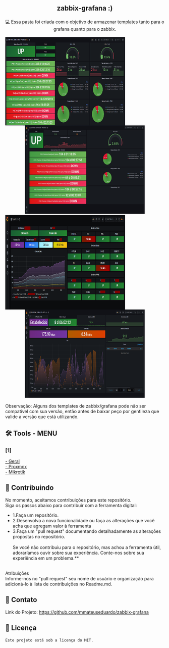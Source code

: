 ## <p align="center">zabbix-grafana :)
<p align="center">💻 Essa pasta foi criada com o objetivo de armazenar templates tanto para o grafana quanto para o zabbix.
<align="center"><br><br>
<img align=left height="280" width="380"  src="https://github.com/mmateuseduardo/zabbix-grafana/blob/main/img/proxmox-cluster.png"/>
<img height="280" width="380"  src="https://github.com/mmateuseduardo/zabbix-grafana/blob/main/img/proxmox-pve1.jpeg"/>
<img align=left height="300" width="380"  src="https://github.com/mmateuseduardo/zabbix-grafana/blob/main/img/geral-v1.png"/>
<img height="280" width="380"  src="https://github.com/mmateuseduardo/zabbix-grafana/blob/main/img/pppoe.PNG"/>

Observação: Alguns dos templates de zabbix/grafana pode não ser compativel com sua versão, então antes de baixar peço por gentileza que valide a versão que está utilizando.

## 🛠️ Tools - MENU<br>
<h3>[1]</h3>
<a href="https://github.com/mmateuseduardo/zabbix-grafana/tree/main/Template%20Grafana%20-%20Zabbix/geral">- Geral<br></a>
<a href="https://github.com/mmateuseduardo/zabbix-grafana/tree/main/Template%20Grafana%20-%20Zabbix/proxmox">- Proxmox<br></a>
<a href="https://github.com/mmateuseduardo/zabbix-grafana/tree/main/Template%20Grafana%20-%20Zabbix/mikrotik">- Mikrotik<br></a>


## 🤝 Contribuindo<br>
No momento, aceitamos contribuições para este repositório.<br>
Siga os passos abaixo para contribuir com a ferramenta digital:<br>

- 1.Faça um repositório.<br>
- 2.Desenvolva a nova funcionalidade ou faça as alterações que você acha que agregam valor à ferramenta<br>
- 3.Faça um "pull request" documentando detalhadamente as alterações propostas no repositório.<br><br>
Se você não contribuiu para o repositório, mas achou a ferramenta útil, adoraríamos ouvir sobre sua experiência. Conte-nos sobre sua experiência em um problema.**<br><br>

Atribuições<br>
Informe-nos no "pull request" seu nome de usuário e organização para adicioná-lo à lista de contribuições no Readme.md.<br>

## 📧 Contato
Link do Projeto: https://github.com/mmateuseduardo/zabbix-grafana<br>

## 📝 Licença
```
Este projeto está sob a licença do MIT.

```
